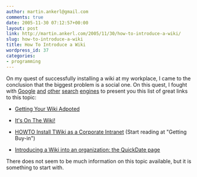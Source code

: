 ```yaml
---
author: martin.ankerl@gmail.com
comments: true
date: 2005-11-30 07:12:57+00:00
layout: post
link: http://martin.ankerl.com/2005/11/30/how-to-introduce-a-wiki/
slug: how-to-introduce-a-wiki
title: How To Introduce a Wiki
wordpress_id: 37
categories:
- programming
---
```



	

On my quest of successfully installing a wiki at my workplace, I came to the conclusion that the biggest problem is a social one. On this quest, I fought with [Google](http://www.google.com) [and](http://www.alltheweb.com/) [other](http://beta.previewseek.com/) [search](http://www.teoma.com/) [engines](http://vivisimo.com/) to present you this list of great links to this topic:


	


	
  * [Getting Your Wiki Adpoted](http://www.possibility.com/epowiki/Wiki.jsp?page=GettingYourWikiAdopted)

	
  * [It's On The Wiki!](http://www.tmtm.com/nothing/archives/001974.html)

	
  * [HOWTO Install TWiki as a Corporate Intranet](http://servers.linux.com/article.pl?sid=02/09/18/1449248&tid=87&tid=100&tid=51&tid=42) (Start reading at "Getting Buy-in")

	
  * [Introducing a Wiki into an organization: the QuickDate page](http://pascal.vanhecke.info/2005/09/04/introducing-a-wiki-into-an-organization-the-quickdate-page/)

	
	

There does not seem to be much information on this topic available, but it is something to start with.

